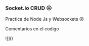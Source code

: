 ### Socket.io CRUD 😖
Practica de Node Js y Websockets :persevere:
<p>Comentarios en el codigo</p>
![]()

